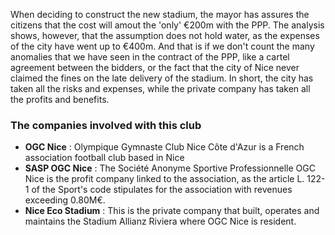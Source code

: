 When deciding to construct the new stadium, the mayor has assures the citizens that the cost will amout the 'only' €200m with the PPP. The analysis shows, however, that the assumption does not hold water, as the expenses of the city have went up to €400m. And that is if we don't count the many anomalies that we have seen in the contract of the PPP, like a cartel agreement between the bidders, or the fact that the city of Nice never claimed the fines on the late delivery of the stadium. In short, the city has taken all the risks and expenses, while the private company has taken all the profits and benefits.

### The companies involved with this club
- **OGC Nice** : Olympique Gymnaste Club Nice Côte d'Azur is a French association football club based in Nice
- **SASP OGC Nice** : The Société Anonyme Sportive Professionnelle OGC Nice is the profit company linked to the association, as the article L. 122-1 of the Sport's code stipulates for the association with revenues exceeding 0.80M€.
- **Nice Eco Stadium** : This is the private company that built, operates and maintains the Stadium Allianz Riviera where OGC Nice is resident.